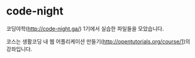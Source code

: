 # code-night
코딩야학(http://code-night.ga/) 1기에서 실습한 파일들을 모았습니다.

코스는 생활코딩 내 웹 어플리케이션 만들기(http://opentutorials.org/course/1)의 강좌입니다. 